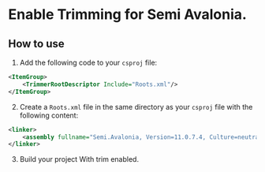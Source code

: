 # Enable Trimming for Semi Avalonia.

## How to use

1. Add the following code to your `csproj` file:

```xml
<ItemGroup>
    <TrimmerRootDescriptor Include="Roots.xml"/>
</ItemGroup>
```

2. Create a `Roots.xml` file in the same directory as your `csproj` file with the following content:

```xml
<linker>
    <assembly fullname="Semi.Avalonia, Version=11.0.7.4, Culture=neutral, PublicKeyToken=null"/>
</linker>
```

3. Build your project With trim enabled. 

